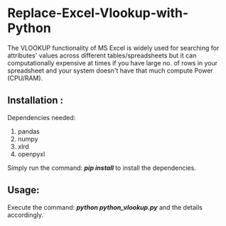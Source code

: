 # Replace-Excel-Vlookup-with-Python

The VLOOKUP functionality of MS Excel is widely used for searching for attributes' values across different tables/spreadsheets but it can computationally expensive at times if you have large no. of rows in your spreadsheet and your system doesn't have that much compute Power (CPU/RAM).

## Installation :
Dependencies needed:
1. pandas
2. numpy
3. xlrd
4. openpyxl

Simply run the command: ***pip install <package name>*** to install the dependencies.
  
 ## Usage:
 Execute the command: ***python python_vlookup.py*** and the details accordingly.
